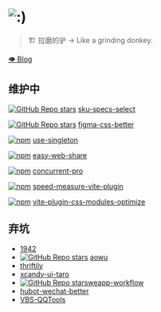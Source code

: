 # ![:)](https://raw.githubusercontent.com/chengpengzhao/emoji/master/%E7%B4%A7%E5%BC%A0.jpg)

> :building_construction: 拉磨的驴 -> Like a grinding donkey.

[👁 Blog](https://uoyguvbzfk.feishu.cn/wiki/wikcnB9aQBMiCZoLVZTf0FGYYhb) 

## 维护中

[![GitHub Repo stars](https://img.shields.io/github/stars/lbb00/sku-specs-select?style=social)](https://github.com/lbb00/sku-specs-select) [sku-specs-select](https://github.com/lbb00/sku-specs-select)

[![GitHub Repo stars](https://img.shields.io/github/stars/lbb00/figma-css-better?style=social)](https://github.com/lbb00/figma-css-better) [figma-css-better](https://github.com/lbb00/figma-css-better)

[![npm](https://img.shields.io/npm/dm/use-singleton)](https://www.npmjs.com/package/use-singleton) [use-singleton](https://github.com/lbb00/use-singleton)

[![npm](https://img.shields.io/npm/dm/easy-web-share)](https://www.npmjs.com/package/easy-web-share) [easy-web-share](https://github.com/lbb00/easy-web-share)

[![npm](https://img.shields.io/npm/dm/concurrent-pro)](https://www.npmjs.com/package/concurrent-pro) [concurrent-pro](https://github.com/lbb00/concurrent-pro)

[![npm](https://img.shields.io/npm/dm/speed-measure-vite-plugin)](https://www.npmjs.com/package/speed-measure-vite-plugin) [speed-measure-vite-plugin](https://www.npmjs.com/package/speed-measure-vite-plugin)

[![npm](https://img.shields.io/npm/dm/vite-plugin-css-modules-optimize)](https://www.npmjs.com/package/vite-plugin-css-modules-optimize) [vite-plugin-css-modules-optimize](https://www.npmjs.com/package/vite-plugin-css-modules-optimize)

## 弃坑

- [1942](https://github.com/lbb00/1942)
- [![GitHub Repo stars](https://img.shields.io/github/stars/lbb00/aowu?style=social)](https://github.com/lbb00/aowu) [aowu](https://github.com/lbb00/aowu)
- [thriftily](https://github.com/lbb00/thriftily)
- [xcandy-ui-taro](https://github.com/xxxcandy/xcandy-ui-taro)
- [![GitHub Repo stars](https://img.shields.io/github/stars/lbb00/weapp-workflow?style=social)](https://github.com/lbb00/weapp-workflow)[weapp-workflow](https://github.com/lbb00/weapp-workflow)
- [hubot-wechat-better](https://github.com/lbb00/hubot-wechat-better)
- [VBS-QQTools](https://github.com/lbb00/VBS-QQTools)
